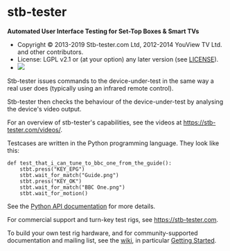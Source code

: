 # stb-tester

**Automated User Interface Testing for Set-Top Boxes & Smart TVs**

* Copyright © 2013-2019 Stb-tester.com Ltd,
  2012-2014 YouView TV Ltd. and other contributors.
* License: LGPL v2.1 or (at your option) any later version (see [LICENSE]).
* <a href="https://circleci.com/gh/stb-tester/stb-tester/tree/master">
    <img src="https://circleci.com/gh/stb-tester/stb-tester/tree/master.svg?style=svg">
  </a>

Stb-tester issues commands to the device-under-test in the same way a real user
does (typically using an infrared remote control).

Stb-tester then checks the behaviour of the device-under-test by analysing the
device's video output.

For an overview of stb-tester's capabilities, see the videos at
<https://stb-tester.com/videos/>.

Testcases are written in the Python programming language. They look like this:

    def test_that_i_can_tune_to_bbc_one_from_the_guide():
        stbt.press("KEY_EPG")
        stbt.wait_for_match("Guide.png")
        stbt.press("KEY_OK")
        stbt.wait_for_match("BBC One.png")
        stbt.wait_for_motion()

See the [Python API documentation] for more details.

For commercial support and turn-key test rigs, see <https://stb-tester.com>.

To build your own test rig hardware, and for community-supported documentation
and mailing list, see the [wiki], in particular [Getting Started].


[LICENSE]: https://github.com/stb-tester/stb-tester/blob/master/LICENSE
[Python API documentation]: http://stb-tester.com/manual/python-api
[wiki]: https://github.com/stb-tester/stb-tester/wiki
[Getting Started]: https://github.com/stb-tester/stb-tester/wiki/Getting-started-with-stb-tester
